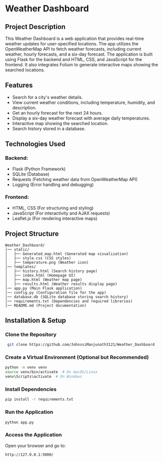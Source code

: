 # Weather Dashboard

## Project Description
This Weather Dashboard is a web application that provides real-time weather updates for user-specified locations. The app utilizes the OpenWeatherMap API to fetch weather forecasts, including current weather, hourly forecasts, and a six-day forecast. The application is built using Flask for the backend and HTML, CSS, and JavaScript for the frontend. It also integrates Folium to generate interactive maps showing the searched locations.

## Features
- Search for a city's weather details.
- View current weather conditions, including temperature, humidity, and description.
- Get an hourly forecast for the next 24 hours.
- Display a six-day weather forecast with average daily temperatures.
- Interactive map showing the searched location.
- Search history stored in a database.

## Technologies Used
### Backend:
- Flask (Python Framework)
- SQLite (Database)
- Requests (Fetching weather data from OpenWeatherMap API)
- Logging (Error handling and debugging)

### Frontend:
- HTML, CSS (For structuring and styling)
- JavaScript (For interactivity and AJAX requests)
- Leaflet.js (For rendering interactive maps)

## Project Structure
```
Weather_Dashboard/
│── static/
│   ├── Generated_map.html (Generated map visualization)
│   ├── style.css (CSS styles)
│   ├── temperature.png (Weather icon)
│── templates/
│   ├── history.html (Search history page)
│   ├── index.html (Homepage UI)
│   ├── map.html (Weather map page)
│   ├── results.html (Weather results display page)
│── app.py (Main Flask application)
│── config.py (Configuration file for the app)
│── database.db (SQLite database storing search history)
│── requirements.txt (Dependencies and required libraries)
│── README.md (Project documentation)
```

## Installation & Setup
### Clone the Repository
```sh
 git clone https://github.com/JohnssiManjunath3121/Weather_Dashboard
```

### Create a Virtual Environment (Optional but Recommended)
```sh
python -m venv venv
source venv/bin/activate  # On macOS/Linux
venv\Scripts\activate  # On Windows
```

### Install Dependencies
```sh
pip install -r requirements.txt
```

### Run the Application
```sh
python app.py
```

### Access the Application
Open your browser and go to:
```
http://127.0.0.1:5000/
```



